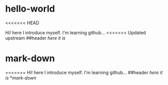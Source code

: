 # hello-world

<<<<<<< HEAD

Hi!
here I introduce myself. I'm learning github...
<<<<<<< Updated upstream
##header
*here it is*

# **mark-down**

=======
Hi!
here I introduce myself. I'm learning github...
##header
*here it is*
**mark-down*

